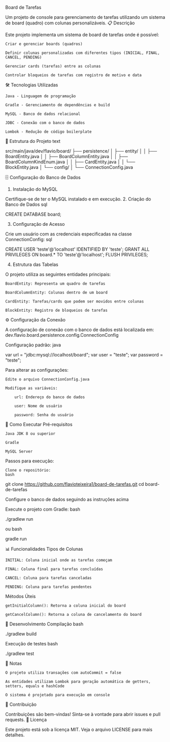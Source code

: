 Board de Tarefas

Um projeto de console para gerenciamento de tarefas utilizando um sistema de board (quadro) com colunas personalizáveis.
📋 Descrição

Este projeto implementa um sistema de board de tarefas onde é possível:

    Criar e gerenciar boards (quadros)

    Definir colunas personalizadas com diferentes tipos (INICIAL, FINAL, CANCEL, PENDING)

    Gerenciar cards (tarefas) entre as colunas

    Controlar bloqueios de tarefas com registro de motivo e data

🛠️ Tecnologias Utilizadas

    Java - Linguagem de programação

    Gradle - Gerenciamento de dependências e build

    MySQL - Banco de dados relacional

    JDBC - Conexão com o banco de dados

    Lombok - Redução de código boilerplate

📁 Estrutura do Projeto
text

src/main/java/dev/flavio/board/
├── persistence/
│   ├── entity/
│   │   ├── BoardEntity.java
│   │   ├── BoardColumnEntity.java
│   │   ├── BoardColumnKindEnum.java
│   │   ├── CardEntity.java
│   │   └── BlockEntity.java
│   └── config/
│       └── ConnectionConfig.java

🗄️ Configuração do Banco de Dados
1. Instalação do MySQL

Certifique-se de ter o MySQL instalado e em execução.
2. Criação do Banco de Dados
sql

CREATE DATABASE board;

3. Configuração de Acesso

Crie um usuário com as credenciais especificadas na classe ConnectionConfig:
sql

CREATE USER 'teste'@'localhost' IDENTIFIED BY 'teste';
GRANT ALL PRIVILEGES ON board.* TO 'teste'@'localhost';
FLUSH PRIVILEGES;

4. Estrutura das Tabelas

O projeto utiliza as seguintes entidades principais:

    BoardEntity: Representa um quadro de tarefas

    BoardColumnEntity: Colunas dentro de um board

    CardEntity: Tarefas/cards que podem ser movidos entre colunas

    BlockEntity: Registro de bloqueios de tarefas

⚙️ Configuração da Conexão

A configuração de conexão com o banco de dados está localizada em:
dev.flavio.board.persistence.config.ConnectionConfig

Configuração padrão:
java

var url = "jdbc:mysql://localhost/board";
var user = "teste";
var password = "teste";

Para alterar as configurações:

    Edite o arquivo ConnectionConfig.java

    Modifique as variáveis:

        url: Endereço do banco de dados

        user: Nome de usuário

        password: Senha do usuário

🚀 Como Executar
Pré-requisitos

    Java JDK 8 ou superior

    Gradle

    MySQL Server

Passos para execução:

    Clone o repositório:
    bash

git clone https://github.com/flavioteixeira1/board-de-tarefas.git
cd board-de-tarefas

Configure o banco de dados seguindo as instruções acima

Execute o projeto com Gradle:
bash

./gradlew run

ou
bash

gradle run

📊 Funcionalidades
Tipos de Colunas

    INITIAL: Coluna inicial onde as tarefas começam

    FINAL: Coluna final para tarefas concluídas

    CANCEL: Coluna para tarefas canceladas

    PENDING: Coluna para tarefas pendentes

Métodos Úteis

    getInitialColumn(): Retorna a coluna inicial do board

    getCancelColumn(): Retorna a coluna de cancelamento do board

🔧 Desenvolvimento
Compilação
bash

./gradlew build

Execução de testes
bash

./gradlew test

📝 Notas

    O projeto utiliza transações com autoCommit = false

    As entidades utilizam Lombok para geração automática de getters, setters, equals e hashCode

    O sistema é projetado para execução em console

🤝 Contribuição

Contribuições são bem-vindas! Sinta-se à vontade para abrir issues e pull requests.
📄 Licença

Este projeto está sob a licença MIT. Veja o arquivo LICENSE para mais detalhes.
